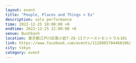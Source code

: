 ```yaml
---
layout: event
title: "People, Places and Things × Ex"
description: solo performance
time: 2022-12-25 18:00:00 +0
endtime: 2022-12-25 22:00:00 +0
venue: Bushbash
location: 東京都江戸川区南小岩7-28-11ファーストセントラル101
link: https://www.facebook.com/events/1128985704468106/
city: tokyo
category: event
---
```

